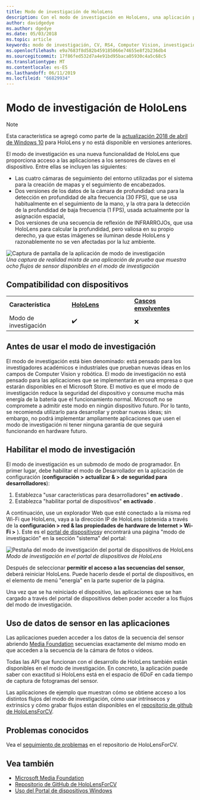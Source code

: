 ```yaml
---
title: Modo de investigación de HoloLens
description: Con el modo de investigación en HoloLens, una aplicación puede acceder a las secuencias de sensor del dispositivo clave (profundidad, seguimiento del entorno y interreflectividad de INFRARROJOs).
author: davidgedye
ms.author: dgedye
ms.date: 05/03/2018
ms.topic: article
keywords: modo de investigación, CV, RS4, Computer Vision, investigación, HoloLens
ms.openlocfilehash: e9a7683f8d582b459185066e74655e8f2b236db4
ms.sourcegitcommit: 17f86fed532d7a4e91bd95baca05930c4a5c68c5
ms.translationtype: MT
ms.contentlocale: es-ES
ms.lasthandoff: 06/11/2019
ms.locfileid: "66829934"
---
```

# <a name="hololens-research-mode"></a>Modo de investigación de HoloLens

> [!NOTE]
> Esta característica se agregó como parte de la [actualización 2018 de abril de Windows 10](release-notes-april-2018.md) para HoloLens y no está disponible en versiones anteriores.

El modo de investigación es una nueva funcionalidad de HoloLens que proporciona acceso a las aplicaciones a los sensores de claves en el dispositivo. Entre ellas se incluyen las siguientes:
- Las cuatro cámaras de seguimiento del entorno utilizadas por el sistema para la creación de mapas y el seguimiento de encabezados.
- Dos versiones de los datos de la cámara de profundidad: una para la detección en profundidad de alta frecuencia (30 FPS), que se usa habitualmente en el seguimiento de la mano, y la otra para la detección de la profundidad de baja frecuencia (1 FPS), usada actualmente por la asignación espacial,
- Dos versiones de una secuencia de reflexión de INFRARROJOs, que usa HoloLens para calcular la profundidad, pero valiosa en su propio derecho, ya que estas imágenes se iluminan desde HoloLens y razonablemente no se ven afectadas por la luz ambiente.

![Captura de pantalla de la aplicación de modo de investigación](images/sensor-stream-viewer.jpg)<br>
*Una captura de realidad mixta de una aplicación de prueba que muestra ocho flujos de sensor disponibles en el modo de investigación*

## <a name="device-support"></a>Compatibilidad con dispositivos

<table>
    <colgroup>
    <col width="33%" />
    <col width="33%" />
    <col width="33%" />
    </colgroup>
    <tr>
        <td><strong>Característica</strong></td>
        <td><a href="hololens-hardware-details.md"><strong>HoloLens</strong></a></td>
        <td><a href="immersive-headset-hardware-details.md"><strong>Cascos envolventes</strong></a></td>
    </tr>
     <tr>
        <td>Modo de investigación</td>
        <td>✔️</td>
        <td>❌</td>
    </tr>
</table>

## <a name="before-using-research-mode"></a>Antes de usar el modo de investigación

El modo de investigación está bien denominado: está pensado para los investigadores académicos e industriales que prueban nuevas ideas en los campos de Computer Vision y robótica.  El modo de investigación no está pensado para las aplicaciones que se implementarán en una empresa o que estarán disponibles en el Microsoft Store. El motivo es que el modo de investigación reduce la seguridad del dispositivo y consume mucha más energía de la batería que el funcionamiento normal. Microsoft no se compromete a admitir este modo en ningún dispositivo futuro. Por lo tanto, se recomienda utilizarlo para desarrollar y probar nuevas ideas; sin embargo, no podrá implementar ampliamente aplicaciones que usen el modo de investigación ni tener ninguna garantía de que seguirá funcionando en hardware futuro.

## <a name="enabling-research-mode"></a>Habilitar el modo de investigación

El modo de investigación es un submodo de modo de programador. En primer lugar, debe habilitar el modo de Desarrollador en la aplicación de configuración (**configuración > actualizar & > de seguridad para desarrolladores**):

1. Establezca "usar características para desarrolladores" **en activado** .
2. Establezca "habilitar portal de dispositivos" **en activado** .

A continuación, use un explorador Web que esté conectado a la misma red Wi-Fi que HoloLens, vaya a la dirección IP de HoloLens (obtenida a través de la **configuración > red & las propiedades de hardware de Internet > Wi-Fi >** ). Este es el [portal de dispositivos](using-the-windows-device-portal.md)y encontrará una página "modo de investigación" en la sección "sistema" del portal:

![Pestaña del modo de investigación del portal de dispositivos de HoloLens](images/ResearchModeDevPortal.png)<br>
*Modo de investigación en el portal de dispositivos de HoloLens*

Después de seleccionar **permitir el acceso a las secuencias del sensor**, deberá reiniciar HoloLens. Puede hacerlo desde el portal de dispositivos, en el elemento de menú "energía" en la parte superior de la página.

Una vez que se ha reiniciado el dispositivo, las aplicaciones que se han cargado a través del portal de dispositivos deben poder acceder a los flujos del modo de investigación.

## <a name="using-sensor-data-in-your-apps"></a>Uso de datos de sensor en las aplicaciones

Las aplicaciones pueden acceder a los datos de la secuencia del sensor abriendo [Media Foundation](https://msdn.microsoft.com/library/windows/desktop/ms694197) secuencias exactamente del mismo modo en que acceden a la secuencia de la cámara de fotos o vídeos. 

Todas las API que funcionan con el desarrollo de HoloLens también están disponibles en el modo de investigación. En concreto, la aplicación puede saber con exactitud si HoloLens está en el espacio de 6DoF en cada tiempo de captura de fotogramas del sensor.

Las aplicaciones de ejemplo que muestran cómo se obtiene acceso a los distintos flujos del modo de investigación, cómo usar intrínsecos y extrinsics y cómo grabar flujos están disponibles en el [repositorio de github de HoloLensForCV](https://github.com/Microsoft/HoloLensForCV).

## <a name="known-issues"></a>Problemas conocidos

Vea el [seguimiento de problemas](https://github.com/Microsoft/HololensForCV/issues) en el repositorio de HoloLensForCV.

## <a name="see-also"></a>Vea también

* [Microsoft Media Foundation](https://msdn.microsoft.com/library/windows/desktop/ms694197)
* [Repositorio de GitHub de HoloLensForCV](https://github.com/Microsoft/HoloLensForCV)
* [Uso del Portal de dispositivos Windows](using-the-windows-device-portal.md)
